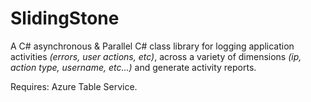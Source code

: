 SlidingStone
============

A C# asynchronous & Parallel C# class library for logging application activities _(errors, user actions, etc)_, across a variety of dimensions _(ip, action type, username, etc...)_ and generate activity reports.

Requires: Azure Table Service.

